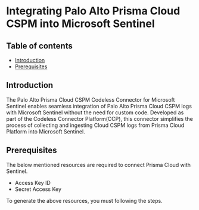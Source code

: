 
# Integrating Palo Alto Prisma Cloud CSPM into Microsoft Sentinel
## Table of contents
- [Introduction](#intro)
- [Prerequisites](#step2)

<a name="intro">

## Introduction
The Palo Alto Prisma Cloud CSPM Codeless Connector for Microsoft Sentinel enables seamless integration of Palo Alto Prisma Cloud CSPM logs with Microsoft Sentinel without the need for custom code. Developed as part of the Codeless Connector Platform(CCP), this connector simplifies the process of collecting and ingesting Cloud CSPM logs from Prisma Cloud Platform into Microsoft Sentinel.

<a name="step2">
   
## Prerequisites
The below mentioned resources are required to connect Prisma Cloud with Sentinel.
- Access Key ID
- Secret Access Key

To generate the above resources, you must following the steps.

